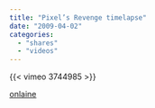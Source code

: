 ```yaml
---
title: "Pixel’s Revenge timelapse"
date: "2009-04-02"
categories:
  - "shares"
  - "videos"
---
```


{{< vimeo 3744985 >}}

[onlaine](http://onlaine.tumblr.com/post/88327742)
